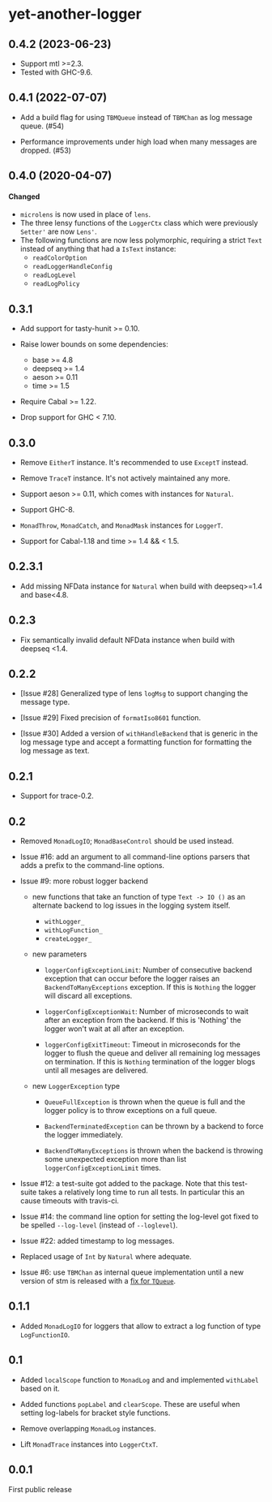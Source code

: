 # yet-another-logger

## 0.4.2 (2023-06-23)

*   Support mtl >=2.3.
*   Tested with GHC-9.6.

## 0.4.1 (2022-07-07)

*   Add a build flag for using `TBMQueue` instead of `TBMChan` as log message
    queue. (#54)

*   Performance improvements under high load when many messages are dropped.
    (#53)

## 0.4.0 (2020-04-07)

#### Changed

- `microlens` is now used in place of `lens`.
- The three lensy functions of the `LoggerCtx` class which were previously
  `Setter'` are now `Lens'`.
- The following functions are now less polymorphic, requiring a strict `Text`
  instead of anything that had a `IsText` instance:
  - `readColorOption`
  - `readLoggerHandleConfig`
  - `readLogLevel`
  - `readLogPolicy`

## 0.3.1

*   Add support for tasty-hunit >= 0.10.

*   Raise lower bounds on some dependencies:
    *   base >= 4.8
    *   deepseq >= 1.4
    *   aeson >= 0.11
    *   time >= 1.5

*   Require Cabal >= 1.22.

*   Drop support for GHC < 7.10.

## 0.3.0

*   Remove `EitherT` instance. It's recommended to use `ExceptT` instead.

*   Remove `TraceT` instance. It's not actively maintained any more.

*   Support aeson >= 0.11, which comes with instances for `Natural`.

*   Support GHC-8.

*   `MonadThrow`, `MonadCatch`, and `MonadMask` instances for `LoggerT`.

*   Support for Cabal-1.18 and time >= 1.4 && < 1.5.

## 0.2.3.1

*   Add missing NFData instance for `Natural` when build with
    deepseq>=1.4 and base<4.8.

## 0.2.3

*   Fix semantically invalid default NFData instance when build with
    deepseq <1.4.

## 0.2.2

*   [Issue #28] Generalized type of lens `logMsg` to support changing
    the message type.

*   [Issue #29] Fixed precision of `formatIso8601` function.

*   [Issue #30] Added a version of `withHandleBackend` that is generic
    in the log message type and accept a formatting function for
    formatting the log message as text.

## 0.2.1

*   Support for trace-0.2.

## 0.2

*   Removed `MonadLogIO`; `MonadBaseControl` should be used instead.

*   Issue #16: add an argument to all command-line options parsers that
    adds a prefix to the command-line options.

*   Issue #9: more robust logger backend

    *   new functions that take an function of type `Text -> IO ()` as
        an alternate backend to log issues in the logging system itself.

        *   `withLogger_`
        *   `withLogFunction_`
        *   `createLogger_`

    *   new parameters
        *   `loggerConfigExceptionLimit`:
            Number of consecutive backend exception that can occur before the logger
            raises an `BackendToManyExceptions` exception. If this is `Nothing`
            the logger will discard all exceptions.

        *   `loggerConfigExceptionWait`:
            Number of microseconds to wait after an exception from the backend.
            If this is 'Nothing' the logger won't wait at all after an exception.

        *   `loggerConfigExitTimeout`:
            Timeout in microseconds for the logger to flush the queue and
            deliver all remaining log messages on termination. If this is `Nothing`
            termination of the logger blogs until all mesages are delivered.

    *   new `LoggerException` type
        *   `QueueFullException` is thrown when the queue is full and the logger
            policy is to throw exceptions on a full queue.

        *   `BackendTerminatedException` can be thrown by a backend to force the
            logger immediately.

        *   `BackendToManyExceptions` is thrown when the backend is throwing some
            unexpected exception more than list `loggerConfigExceptionLimit` times.

*   Issue #12: a test-suite got added to the package. Note that this test-suite takes
    a relatively long time to run all tests. In particular this an cause timeouts
    with travis-ci.

*   Issue #14: the command line option for setting the log-level got fixed to be
    spelled `--log-level` (instead of `--loglevel`).

*   Issue #22: added timestamp to log messages.

*   Replaced usage of `Int` by `Natural` where adequate.

*   Issue #6: use `TBMChan` as internal queue implementation until a new version of
    stm is released with a [fix for `TQueue`](https://ghc.haskell.org/trac/ghc/ticket/9539).

## 0.1.1

*   Added `MonadLogIO` for loggers that allow to extract a log
    function of type `LogFunctionIO`.

## 0.1

*   Added `localScope` function to `MonadLog` and and implemented `withLabel`
    based on it.

*   Added functions `popLabel` and `clearScope`. These are useful when setting
    log-labels for bracket style functions.

*   Remove overlapping `MonadLog` instances.

*   Lift `MonadTrace` instances into `LoggerCtxT`.

## 0.0.1

First public release

